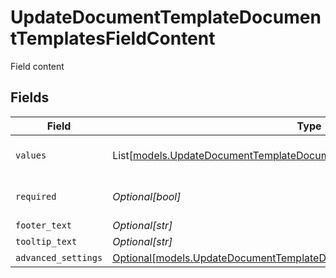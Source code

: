 # UpdateDocumentTemplateDocumentTemplatesFieldContent

Field content


## Fields

| Field                                                                                                                                            | Type                                                                                                                                             | Required                                                                                                                                         | Description                                                                                                                                      |
| ------------------------------------------------------------------------------------------------------------------------------------------------ | ------------------------------------------------------------------------------------------------------------------------------------------------ | ------------------------------------------------------------------------------------------------------------------------------------------------ | ------------------------------------------------------------------------------------------------------------------------------------------------ |
| `values`                                                                                                                                         | List[[models.UpdateDocumentTemplateDocumentTemplatesValues](../models/updatedocumenttemplatedocumenttemplatesvalues.md)]                         | :heavy_minus_sign:                                                                                                                               | Used for dropdown options                                                                                                                        |
| `required`                                                                                                                                       | *Optional[bool]*                                                                                                                                 | :heavy_minus_sign:                                                                                                                               | Indicates if the field is required                                                                                                               |
| `footer_text`                                                                                                                                    | *Optional[str]*                                                                                                                                  | :heavy_minus_sign:                                                                                                                               | Footer text                                                                                                                                      |
| `tooltip_text`                                                                                                                                   | *Optional[str]*                                                                                                                                  | :heavy_minus_sign:                                                                                                                               | Tooltip text                                                                                                                                     |
| `advanced_settings`                                                                                                                              | [Optional[models.UpdateDocumentTemplateDocumentTemplatesAdvancedSettings]](../models/updatedocumenttemplatedocumenttemplatesadvancedsettings.md) | :heavy_minus_sign:                                                                                                                               | N/A                                                                                                                                              |